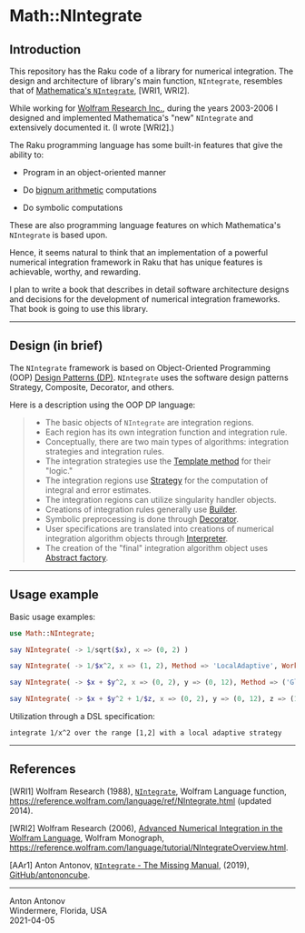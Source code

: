 # Math::NIntegrate

## Introduction

This repository has the Raku code of a library for numerical integration.
The design and architecture of library's main function, `NIntegrate`, resembles that of 
[Mathematica's `NIntegrate`](https://reference.wolfram.com/language/ref/NIntegrate.html),
[WRI1, WRI2].

While working for 
[Wolfram Research Inc.](https://en.wikipedia.org/wiki/Wolfram_Research),
during the years 2003-2006 I designed and implemented Mathematica's "new" `NIntegrate` and extensively documented it. 
(I wrote [WRI2].)

The Raku programming language has some built-in features that give the ability to:

- Program in an object-oriented manner

- Do [bignum arithmetic](https://en.wikipedia.org/wiki/Arbitrary-precision_arithmetic) 
  computations

- Do symbolic computations

These are also programming language features on which Mathematica's `NIntegrate` is based upon.

Hence, it seems natural to think that an implementation of a powerful numerical integration
framework in Raku that has unique features is achievable, worthy, and rewarding.

I plan to write a book that describes in detail software architecture designs and decisions
for the development of numerical integration frameworks. That book is going to use this library.

------

## Design (in brief)

The `NIntegrate` framework is based on Object-Oriented Programming (OOP)
[Design Patterns (DP)](https://en.wikipedia.org/wiki/Design_Patterns).
`NIntegrate` uses the software design patterns Strategy, Composite, Decorator, and others.
 
Here is a description using the OOP DP language: 

> - The basic objects of `NIntegrate` are integration regions. 
> - Each region has its own integration function and integration rule.
> - Conceptually, there are two main types of algorithms: integration strategies and integration rules.
> - The integration strategies use the 
> [Template method](https://en.wikipedia.org/wiki/Template_method_pattern) 
> for their "logic." 
> - The integration regions use 
> [Strategy](https://en.wikipedia.org/wiki/Strategy_pattern) 
> for the computation of integral and error estimates.
> - The integration regions can utilize singularity handler objects. 
> - Creations of integration rules generally use 
> [Builder](https://en.wikipedia.org/wiki/Builder_pattern).
> - Symbolic preprocessing is done through 
> [Decorator](https://en.wikipedia.org/wiki/Decorator_pattern).
> - User specifications are translated into creations of numerical integration algorithm objects 
> through
> [Interpreter](https://en.wikipedia.org/wiki/Interpreter_pattern).
> - The creation of the "final" integration algorithm object uses
> [Abstract factory](https://en.wikipedia.org/wiki/Abstract_factory_pattern).

------

## Usage example

Basic usage examples:

```raku
use Math::NIntegrate;

say NIntegrate( -> 1/sqrt($x), x => (0, 2) )

say NIntegrate( -> 1/$x^2, x => (1, 2), Method => 'LocalAdaptive', WorkingPrecision => 40 );

say NIntegrate( -> $x + $y^2, x => (0, 2), y => (0, 12), Method => ('GlobalAdaptive' Method => ('GaussKronrod', Points => 5) );

say NIntegrate( -> $x + $y^2 + 1/$z, x => (0, 2), y => (0, 12), z => (1, 4), Method => 'AdaptiveMonteCarlo' )
```

Utilization through a DSL specification:

```
integrate 1/x^2 over the range [1,2] with a local adaptive strategy
```

------

## References

[WRI1]
Wolfram Research (1988), 
[`NIntegrate`](https://reference.wolfram.com/language/ref/NIntegrate.html), 
Wolfram Language function, 
https://reference.wolfram.com/language/ref/NIntegrate.html (updated 2014).

[WRI2]
Wolfram Research (2006), 
[Advanced Numerical Integration in the Wolfram Language](https://reference.wolfram.com/language/tutorial/NIntegrateOverview.html),
Wolfram Monograph,
https://reference.wolfram.com/language/tutorial/NIntegrateOverview.html.

[AAr1] 
Anton Antonov,
[`NIntegrate` - The Missing Manual](https://github.com/antononcube/NIntegrateTheMissingManual-book),
(2019),
[GitHub/antononcube](https://github.com/antononcube).

------
Anton Antonov   
Windermere, Florida, USA  
2021-04-05
